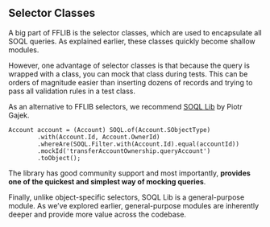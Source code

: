## Selector Classes

A big part of FFLIB is the selector classes, which are used to encapsulate all SOQL queries. As explained earlier, these classes quickly become shallow modules.

However, one advantage of selector classes is that because the query is wrapped with a class, you can mock that class during tests. This can be orders of magnitude easier than inserting dozens of records and trying to pass all validation rules in a test class.

As an alternative to FFLIB selectors, we recommend [SOQL Lib](https://soql.beyondthecloud.dev/docs/basic-features) by Piotr Gajek. 

```apex{4}
Account account = (Account) SOQL.of(Account.SObjectType)
        .with(Account.Id, Account.OwnerId)
        .whereAre(SOQL.Filter.with(Account.Id).equal(accountId))
        .mockId('transferAccountOwnership.queryAccount')
        .toObject();
```

The library  has good community support and most importantly, **provides one of the quickest and simplest way of mocking queries**.

Finally, unlike object-specific selectors, SOQL Lib is a general-purpose module. As we’ve explored earlier, general-purpose modules are inherently deeper and provide more value across the codebase.

